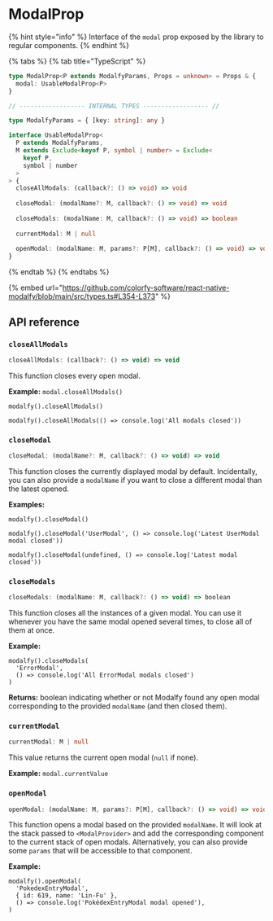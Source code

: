 # ModalProp

{% hint style="info" %}
Interface of the `modal` prop exposed by the library to regular components.
{% endhint %}

{% tabs %}
{% tab title="TypeScript" %}
```typescript
type ModalProp<P extends ModalfyParams, Props = unknown> = Props & {
  modal: UsableModalProp<P>
}

// ------------------ INTERNAL TYPES ------------------ //

type ModalfyParams = { [key: string]: any }

interface UsableModalProp<
  P extends ModalfyParams,
  M extends Exclude<keyof P, symbol | number> = Exclude<
    keyof P,
    symbol | number
  >
> {
  closeAllModals: (callback?: () => void) => void
  
  closeModal: (modalName?: M, callback?: () => void) => void
    
  closeModals: (modalName: M, callback?: () => void) => boolean
  
  currentModal: M | null
  
  openModal: (modalName: M, params?: P[M], callback?: () => void) => void
}
```
{% endtab %}
{% endtabs %}

{% embed url="https://github.com/colorfy-software/react-native-modalfy/blob/main/src/types.ts#L354-L373" %}

## API reference

### `closeAllModals`&#x20;

```javascript
closeAllModals: (callback?: () => void) => void
```

This function closes every open modal.

**Example:** `modal.closeAllModals()`

```
modalfy().closeAllModals()

modalfy().closeAllModals(() => console.log('All modals closed'))
```

### `closeModal`&#x20;

```javascript
closeModal: (modalName?: M, callback?: () => void) => void
```

This function closes the currently displayed modal by default. Incidentally, you can also provide a `modalName` if you want to close a different modal than the latest opened.

**Examples:**&#x20;

```
modalfy().closeModal()

modalfy().closeModal('UserModal', () => console.log('Latest UserModal modal closed'))

modalfy().closeModal(undefined, () => console.log('Latest modal closed'))
```

### `closeModals`&#x20;

```javascript
closeModals: (modalName: M, callback?: () => void) => boolean
```

This function closes all the instances of a given modal. You can use it whenever you have the same modal opened several times, to close all of them at once.

**Example:**&#x20;

```
modalfy().closeModals(
  'ErrorModal', 
  () => console.log('All ErrorModal modals closed')
)
```

**Returns:** boolean indicating whether or not Modalfy found any open modal corresponding to the provided `modalName` (and then closed them).

### `currentModal`&#x20;

```typescript
currentModal: M | null
```

This value returns the current open modal (`null` if none).

**Example:** `modal.currentValue`

### `openModal`&#x20;

```typescript
openModal: (modalName: M, params?: P[M], callback?: () => void) => void
```

This function opens a modal based on the provided `modalName`. It will look at the stack passed to `<ModalProvider>` and add the corresponding component to the current stack of open modals. Alternatively, you can also provide some `params` that will be accessible to that component.

**Example:**&#x20;

```
modalfy().openModal(
  'PokedexEntryModal', 
  { id: 619, name: 'Lin-Fu' },
  () => console.log('PokédexEntryModal modal opened'),
)
```
